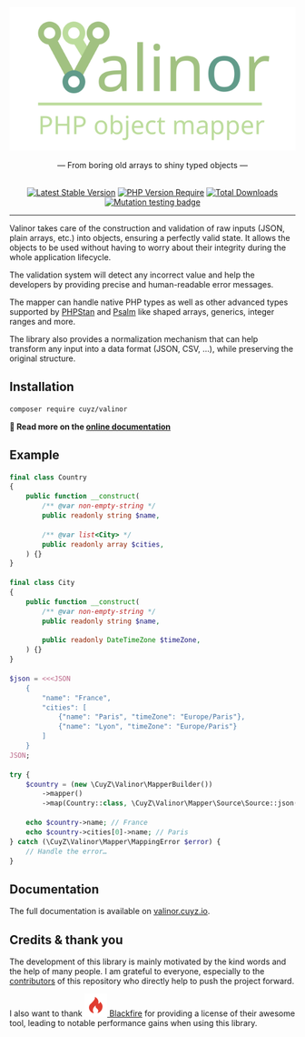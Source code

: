 <div align="center">

![Valinor banner](docs/pages/img/valinor-banner.svg)

<div>— From boring old arrays to shiny typed objects —</div>

<br>

[![Latest Stable Version](https://poser.pugx.org/cuyz/valinor/v)][link-packagist]
[![PHP Version Require](https://poser.pugx.org/cuyz/valinor/require/php)][link-packagist]
[![Total Downloads](https://poser.pugx.org/cuyz/valinor/downloads)][link-packagist]
[![Mutation testing badge](https://img.shields.io/endpoint?style=flat&url=https%3A%2F%2Fbadge-api.stryker-mutator.io%2Fgithub.com%2FCuyZ%2FValinor%2Fmaster)](https://dashboard.stryker-mutator.io/reports/github.com/CuyZ/Valinor/master)

</div>

---

Valinor takes care of the construction and validation of raw inputs (JSON, plain
arrays, etc.) into objects, ensuring a perfectly valid state. It allows the
objects to be used without having to worry about their integrity during the
whole application lifecycle.

The validation system will detect any incorrect value and help the developers by
providing precise and human-readable error messages.

The mapper can handle native PHP types as well as other advanced types supported
by [PHPStan] and [Psalm] like shaped arrays, generics, integer ranges and more.

The library also provides a normalization mechanism that can help transform any
input into a data format (JSON, CSV, …), while preserving the original 
structure.

## Installation

```bash
composer require cuyz/valinor
```

**📔 Read more on the [online documentation](https://valinor.cuyz.io)**

## Example

```php
final class Country
{
    public function __construct(
        /** @var non-empty-string */
        public readonly string $name,
        
        /** @var list<City> */
        public readonly array $cities,
    ) {}
}

final class City
{
    public function __construct(
        /** @var non-empty-string */
        public readonly string $name,
        
        public readonly DateTimeZone $timeZone,
    ) {}
}

$json = <<<JSON
    {
        "name": "France",
        "cities": [
            {"name": "Paris", "timeZone": "Europe/Paris"},
            {"name": "Lyon", "timeZone": "Europe/Paris"}
        ]
    }
JSON;

try {
    $country = (new \CuyZ\Valinor\MapperBuilder())
        ->mapper()
        ->map(Country::class, \CuyZ\Valinor\Mapper\Source\Source::json($json));

    echo $country->name; // France 
    echo $country->cities[0]->name; // Paris
} catch (\CuyZ\Valinor\Mapper\MappingError $error) {
    // Handle the error…
}
```

## Documentation

The full documentation is available on [valinor.cuyz.io].

## Credits & thank you

The development of this library is mainly motivated by the kind words and the
help of many people. I am grateful to everyone, especially to the [contributors]
of this repository who directly help to push the project forward.

I also want to thank
[![blackfire-logo] Blackfire](https://www.blackfire.io/?utm_source=valinor&utm_medium=readme&utm_campaign=free-open-source)
for providing a license of their awesome tool, leading to notable performance
gains when using this library.

[link-packagist]: https://packagist.org/packages/cuyz/valinor

[contributors]: https://github.com/CuyZ/Valinor/graphs/contributors

[PHPStan]: https://phpstan.org/

[Psalm]: https://psalm.dev/

[Blackfire]: https://www.blackfire.io/?utm_source=valinor&utm_medium=readme&utm_campaign=free-open-source

[blackfire-logo]: docs/pages/img/blackfire-logo.svg "Blackfire logo"

[valinor.cuyz.io]: https://valinor.cuyz.io
